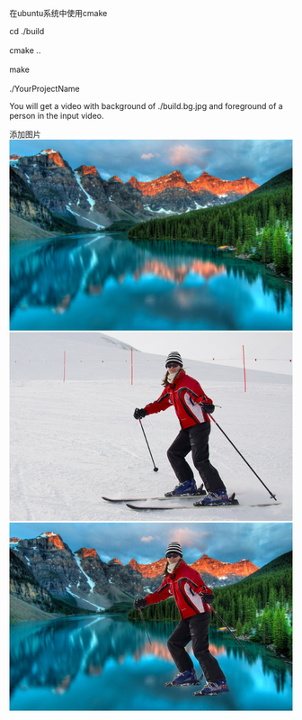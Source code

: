 在ubuntu系统中使用cmake<br>  

cd ./build<br>  
cmake ..<br>  
make<br>  
./YourProjectName<br>

You will get a video with background of ./build.bg.jpg and foreground of a person in the input video.<br>

添加图片
![Alt text](build/bg.jpg)
![Alt text](build/demo.jpg)
![Alt text](build/output.jpg)